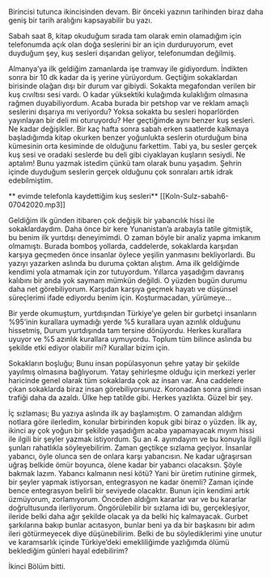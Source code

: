 Birincisi tutunca ikincisinden devam. Bir önceki yazının tarihinden biraz daha geniş bir tarih aralığını kapsayabilir bu yazı.

Sabah saat 8, kitap okuduğum sırada tam olarak emin olamadığım için telefonumda açık olan doğa seslerini bir an için durduruyorum, evet duyduğum şey, kuş sesleri dışarıdan geliyor, telefonumdan değilmiş.

Almanya’ya ilk geldiğim zamanlarda işe tramvay ile gidiyordum. İndikten sonra bir 10 dk kadar da iş yerine yürüyordum. Geçtiğim sokaklardan birisinde olağan dışı bir durum var gibiydi. Sokakta megafondan verilen bir kuş cıvıltısı sesi vardı. O kadar yüksektiki kulağımda kulaklığım olmasına rağmen duyabiliyordum. Acaba burada bir petshop var ve reklam amaçlı seslerini dışarıya mı veriyordu? Yoksa sokakta bu sesleri hoparlörden yayınlayan bir deli mi oturuyordu? Her geçtiğimde aynı benzer kuş sesleri. Ne kadar değişikler. Bir kaç hafta sonra sabah erken saatlerde kalkmaya başladığımda kitap okurken benzer yoğunlukta seslerin oturduğum bina kümesinin orta kesiminde de olduğunu farkettim. Tabi ya, bu sesler gerçek kuş sesi ve oradaki seslerde bu deli gibi ciyaklayan kuşların sesiydi. Ne aptalım! Bunu yazmak istedim çünkü tam olarak bunu yaşadım. Şehrin içinde duyduğum seslerin gerçek olduğunu çok sonraları artık idrak edebilmiştim.

** evimde telefonla kaydettiğim kuş sesleri** 
[[Koln-Sulz-sabah6-07042020.mp3]] 

Geldiğim ilk günden itibaren çok değişik bir yabancılık hissi ile sokaklardaydım. Daha önce bir kere Yunanistan’a arabayla tatile gitmiştik, bu benim ilk yurtdışı deneyimimdi. O zaman böyle bir analiz yapma imkanım olmamıştı. Burada bomboş yollarda, caddelerde, sokaklarda karşıdan karşıya geçmeden önce insanlar öylece yeşilin yanmasını bekliyorlardı. Bu yazıyı yazarken aslında bu duruma çoktan alıştım. Ama ilk geldiğimde kendimi yola atmamak için zor tutuyordum. Yıllarca yaşadığım davranış kalıbını bir anda yok saymam mümkün değildi. O yüzden bugün durumu daha net görebiliyorum. Karşıdan karşıya geçmek hayatı ve düşünsel süreçlerimi ifade ediyordu benim için. Koşturmacadan, yürümeye…

Bir yerde okumuştum, yurtdışından Türkiye’ye gelen bir gurbetçi insanların %95’inin kurallara uymadığı yerde %5 kurallara uyan azınlık olduğunu hissetmiş, Durum yurtdışında tam tersine dönüyordu. Herkes kurallara uyuyor ve %5 azınlık kurallara uymuyordu. Toplum tüm bilince aslında bu şekilde etki ediyor olabilir mi? Kurallar bizim için.

Sokakların boşluğu; Bunu insan popülasyonun şehre yatay bir şekilde yayılmış olmasına bağlıyorum. Yatay şehirleşme olduğu için merkezi yerler haricinde genel olarak tüm sokaklarda çok az insan var. Ana caddelere çıkan sokaklarda biraz insan görebiliyorsunuz. Koronadan sonra şimdi insan trafiği daha da azaldı. Ülke hep tatilde gibi. Herkes yazlıkta. Güzel bir şey.

İç sızlaması; Bu yazıya aslında ilk ay başlamıştım. O zamandan aldığım notlara göre ilerledim, konular birbirinden kopuk gibi biraz o yüzden. İlk ay, ikinci ay çok yoğun bir şekilde yaşadığım acaba yapamayacak mıyım hissi ile ilgili bir şeyler yazmak istiyordum. Şu an 4. ayımdayım ve bu konuyla ilgili şunları rahatlıkla söyleyebilirim. Zaman geçtikçe sızlama geçiyor. İnsanlar yabancı, öyle olunca sen de onlara karşı yabancısın. Ne kadar uğraşırsan uğraş belkide ömür boyunca, ölene kadar bir yabancı olacaksın. Şöyle bakmak lazım. Yabancı kalmanın nesi kötü? Yani bir üretim rutinine girmek, bir şeyler yapmak istiyorsan, entegrasyon ne kadar önemli? Zaman içinde bence entegrasyon belirli bir seviyede olacaktır. Bunun için kendimi artık üzmüyorum, zorlamıyorum. Önceden aldığım kararlar var ve bu kararlar doğrultusunda ilerliyorum. Öngörülebilir bir sızlama idi bu, gerçekleşiyor, ileride belki daha ağır şekilde olacak ya da belki hiç kalmayacak. Gurbet şarkılarına bakıp bunlar acıtasyon, bunlar beni ya da bir başkasını bir adım ileri götürmeyecek diye düşünebilirim. Belki de bu söylediklerimi yine unutur ve karamsarlık içinde Türkiye’deki emekliliğimde yazlığımda ölümü beklediğim günleri hayal edebilirim?

İkinci Bölüm bitti.